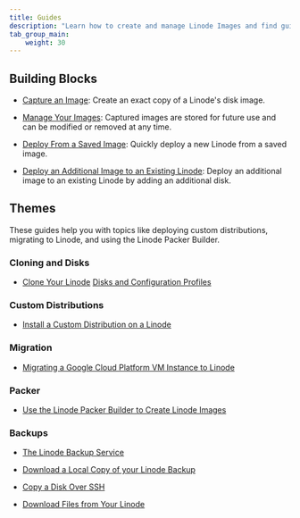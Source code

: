 ```yaml
---
title: Guides
description: "Learn how to create and manage Linode Images and find guides on other related topics."
tab_group_main:
    weight: 30
---
```


## Building Blocks

- [Capture an Image](/docs/products/tools/images/guides/capture-an-image/): Create an exact copy of a Linode's disk image.

- [Manage Your Images](/docs/products/tools/images/guides/manage-your-images/): Captured images are stored for future use and can be modified or removed at any time.

- [Deploy From a Saved Image](/docs/products/tools/images/guides/deploy-from-a-saved-image/): Quickly deploy a new Linode from a saved image.

- [Deploy an Additional Image to an Existing Linode](/docs/products/tools/images/guides/deploy-additional-image-to-existing-linode/): Deploy an additional image to an existing Linode by adding an additional disk.

## Themes

These guides help you with topics like deploying custom distributions, migrating to Linode, and using the Linode Packer Builder.

### Cloning and Disks

- [Clone Your Linode](https://www.linode.com/docs/platform/disk-images/clone-your-linode/)
[Disks and Configuration Profiles](https://www.linode.com/docs/platform/disk-images/disk-images-and-configuration-profiles/)

### Custom Distributions

- [Install a Custom Distribution on a Linode](https://www.linode.com/docs/tools-reference/custom-kernels-distros/install-a-custom-distribution-on-a-linode/)

### Migration

- [Migrating a Google Cloud Platform VM Instance to Linode](https://www.linode.com/docs/platform/migrate-to-linode/how-to-migrate-from-gcp-to-linode/)

### Packer

- [Use the Linode Packer Builder to Create Linode Images](https://www.linode.com/docs/applications/configuration-management/how-to-use-linode-packer-builder/)

### Backups

- [The Linode Backup Service](https://www.linode.com/docs/platform/disk-images/linode-backup-service/)

- [Download a Local Copy of your Linode Backup](https://www.linode.com/docs/security/data-portability/download-backups-locally/)

- [Copy a Disk Over SSH](https://www.linode.com/docs/platform/disk-images/copying-a-disk-image-over-ssh/)

- [Download Files from Your Linode](https://www.linode.com/docs/security/data-portability/download-files-from-your-linode/)
